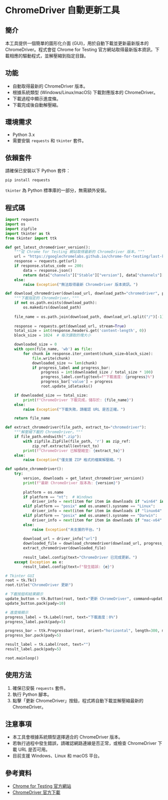 # ChromeDriver 自動更新工具

## 簡介
本工具提供一個簡單的圖形化介面 (GUI)，用於自動下載並更新最新版本的 ChromeDriver。程式會從 Chrome for Testing 官方網站取得最新版本資訊，下載相應的驅動程式，並解壓縮到指定目錄。

## 功能
- 自動取得最新的 ChromeDriver 版本。
- 根據系統類型 (Windows/Linux/macOS) 下載對應版本的 ChromeDriver。
- 下載過程中顯示進度條。
- 下載完成後自動解壓縮。

## 環境需求
- Python 3.x
- 需要安裝 `requests` 和 `tkinter` 套件。

## 依賴套件
請確保已安裝以下 Python 套件：
```sh
pip install requests
```
`tkinter` 為 Python 標準庫的一部分，無需額外安裝。

## 程式碼
```python
import requests
import os
import zipfile
import tkinter as tk
from tkinter import ttk

def get_latest_chromedriver_version():
    """從 Chrome for Testing 網站取得最新的 ChromeDriver 版本。"""
    url = "https://googlechromelabs.github.io/chrome-for-testing/last-known-good-versions-with-downloads.json"
    response = requests.get(url)
    if response.status_code == 200:
        data = response.json()
        return data["channels"]["Stable"]["version"], data["channels"]["Stable"]["downloads"]["chromedriver"]
    else:
        raise Exception("無法取得最新 ChromeDriver 版本資訊。")

def download_chromedriver(download_url, download_path="chromedriver", progress_label=None, progress_bar=None):
    """下載指定的 ChromeDriver。"""
    if not os.path.exists(download_path):
        os.makedirs(download_path)
    
    file_name = os.path.join(download_path, download_url.split("/")[-1])
    
    response = requests.get(download_url, stream=True)
    total_size = int(response.headers.get('content-length', 0))
    block_size = 1024  # 每次讀取的塊大小

    downloaded_size = 0
    with open(file_name, 'wb') as file:
        for chunk in response.iter_content(chunk_size=block_size):
            file.write(chunk)
            downloaded_size += len(chunk)
            if progress_label and progress_bar:
                progress = int(downloaded_size / total_size * 100)
                progress_label.config(text=f"下載進度: {progress}%")
                progress_bar['value'] = progress
                root.update_idletasks()

    if downloaded_size == total_size:
        print(f"ChromeDriver 下載完成，儲存於: {file_name}")
    else:
        raise Exception("下載失敗，請確認 URL 是否正確。")

    return file_name

def extract_chromedriver(file_path, extract_to="chromedriver"):
    """解壓縮下載的 ChromeDriver。"""
    if file_path.endswith(".zip"):
        with zipfile.ZipFile(file_path, 'r') as zip_ref:
            zip_ref.extractall(extract_to)
        print(f"ChromeDriver 已解壓縮至: {extract_to}")
    else:
        raise Exception("僅支援 ZIP 格式的檔案解壓縮。")

def update_chromedriver():
    try:
        version, downloads = get_latest_chromedriver_version()
        print(f"最新 ChromeDriver 版本為: {version}")
        
        platform = os.name
        if platform == "nt":  # Windows
            driver_info = next(item for item in downloads if "win64" in item["url"])
        elif platform == "posix" and os.uname().sysname == "Linux":
            driver_info = next(item for item in downloads if "linux64" in item["url"])
        elif platform == "posix" and os.uname().sysname == "Darwin":
            driver_info = next(item for item in downloads if "mac-x64" in item["url"])
        else:
            raise Exception("未支援的平台。")
        
        download_url = driver_info["url"]
        downloaded_file = download_chromedriver(download_url, progress_label=progress_label, progress_bar=progress_bar)
        extract_chromedriver(downloaded_file)
        
        result_label.config(text="ChromeDriver 已完成更新。")
    except Exception as e:
        result_label.config(text=f"發生錯誤: {e}")

# Tkinter GUI
root = tk.Tk()
root.title("ChromeDriver 更新")

# 下載按鈕和結果顯示
update_button = tk.Button(root, text="更新 ChromeDriver", command=update_chromedriver)
update_button.pack(pady=10)

# 進度條顯示
progress_label = tk.Label(root, text="下載進度：0%")
progress_label.pack(pady=5)

progress_bar = ttk.Progressbar(root, orient="horizontal", length=300, mode="determinate")
progress_bar.pack(pady=5)

result_label = tk.Label(root, text="")
result_label.pack(pady=5)

root.mainloop()
```

## 使用方法
1. 確保已安裝 `requests` 套件。
2. 執行 Python 腳本。
3. 點擊「更新 ChromeDriver」按鈕，程式將自動下載並解壓縮最新的 ChromeDriver。

## 注意事項
- 本工具會根據系統類型選擇適合的 ChromeDriver 版本。
- 若執行過程中發生錯誤，請確認網路連線是否正常，或檢查 ChromeDriver 下載 URL 是否可用。
- 目前支援 Windows、Linux 和 macOS 平台。

## 參考資料
- [Chrome for Testing 官方網站](https://googlechromelabs.github.io/chrome-for-testing/)
- [ChromeDriver 官方下載](https://sites.google.com/chromium.org/driver/)

